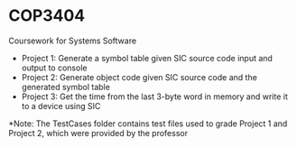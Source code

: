 # COP3404
Coursework for Systems Software

- Project 1: Generate a symbol table given SIC source code input and output to console
- Project 2: Generate object code given SIC source code and the generated symbol table
- Project 3: Get the time from the last 3-byte word in memory and write it to a device using SIC

*Note: The TestCases folder contains test files used to grade Project 1 and Project 2, which were provided by the professor
